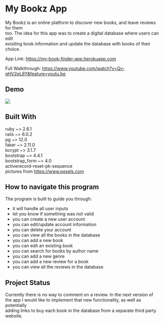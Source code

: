 # My Bookz App

My Bookz is an online platform to discover new books, and leave reviews for them<br>
too. The idea for this app was to create a digital database where users can edit<br> 
exisiting book information and update the database with books of their choice. 

App Link: https://my-book-finder-app.herokuapp.com

Full Walkthrough: https://www.youtube.com/watch?v=Qv-qHV2pL8Y&feature=youtu.be

## Demo

![](BookFinderApp.gif)


## Built With 

ruby ~> 2.6.1<br>
rails ~> 6.0.2<br>
pg ~> 12.0<br>
faker ~> 2.11.0<br>
bcrypt ~> 3.1.7<br>
bootstrap ~> 4.4.1<br>
bootstrap_form ~> 4.0<br>
activerecord-reset-pk-sequence<br>
pictures from https://www.pexels.com<br>

## How to navigate this program

The program is built to guide you through:<br>
- it will handle all user inputs<br>
- let you know if something was not valid<br>
- you can create a new user account<br>
- you can edit/update account information<br>
- you can delete your account<br>
- you can view all the books in the database<br>
- you can add a new book<br>
- you can edit an existing book<br>
- you can search for books by author name<br>
- you can add a new genre<br>
- you can add a new review for a book<br>
- you can view all the reviews in the database<br>

## Project Status

Currently there is no way to comment on a review. In the next version of<br>
the app I would like to implement that new functionality, as well as potentially<br> 
adding links to buy each book in the database from a separate third party website.  